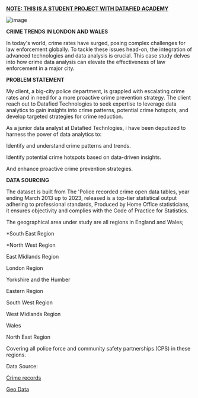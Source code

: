 **<ins>NOTE: THIS IS A STUDENT PROJECT WITH DATAFIED ACADEMY<ins>**

![image](https://github.com/Amiphel/Datafied-first-guided-project-Power-BI-/assets/157698401/3e5c49a4-85af-41af-8769-050b239e3e97)

**CRIME TRENDS IN LONDON AND WALES**


In today's world, crime rates have surged, posing complex challenges for law enforcement globally. To tackle these issues head-on, the integration of advanced technologies and data analysis is crucial. This case study delves into how crime data analysis can elevate the effectiveness of law enforcement in a major city.



**PROBLEM STATEMENT**

My client, a big-city police department, is grappled with escalating crime rates and in need for a more proactive crime prevention strategy. The client reach out to Datafied Technologies to seek expertise to leverage data analytics to gain insights into crime patterns, potential crime hotspots, and develop targeted strategies for crime reduction.


As a junior data analyst at Datafied Technlogies, i have been deputized to harness the power of data analytics to:

Identify and understand crime patterns and trends.

Identify potential crime hotspots based on data-driven insights.

And enhance proactive crime prevention strategies.




**DATA SOURCING**

The dataset is built from The 'Police recorded crime open data tables, year ending March 2013 up to 2023, released is a top-tier statistical output adhering to professional standards, Produced by Home Office statisticians, it ensures objectivity and complies with the Code of Practice for Statistics.

The geographical area under study are all regions in England and Wales;

*South East Region

*North West Region

East Midlands Region

London Region

Yorkshire and the Humber

Eastern Region

South West Region

West Midlands Region

Wales

North East Region

Covering all police force and community safety partnerships (CPS) in these regions.

Data Source:

[Crime records](https://docs.google.com/spreadsheets/d/1zXSzFgQ-IV0NWH6zlZWbK4A3irsKjtOpammXa8FUte4/edit#gid=1821703077)

[Geo Data](https://docs.google.com/spreadsheets/d/1wQbjhMO7cj8HoakhEuLeX2-9bZgSAO02UdCLOHE8gBs/edit#gid=893458933)
